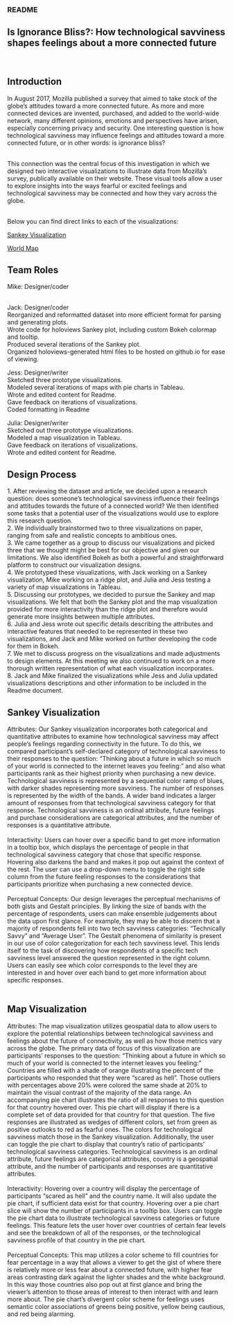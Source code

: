 ### README
<h2>Is Ignorance Bliss?: How technological savviness shapes feelings about a more connected future</h2>
<br>
<h2>Introduction</h2>
In August 2017, Mozilla published a survey that aimed to take stock of the globe’s attitudes toward a more connected future. As more and more connected devices are invented, purchased, and added to the world-wide network, many different opinions, emotions and perspectives have arisen, especially concerning privacy and security. One interesting question is how technological savviness may influence feelings and attitudes toward a more connected future, or in other words: is ignorance bliss? <br>

<br>This connection was the central focus of this investigation in which we designed two interactive visualizations to illustrate data from Mozilla’s survey, publically available on their website. These visual tools allow a user to explore insights into the ways fearful or excited feelings and technological savviness may be connected and how they vary across the globe.

<br> Below you can find direct links to each of the visualizations:

[Sankey Visualization](http://info-4602-5602.github.io/project-1-mozilla-5602_project1_julia_jessica_jack_mike/sankey/sankey-savviness.html)

[World Map](http://info-4602-5602.github.io/project-1-mozilla-5602_project1_julia_jessica_jack_mike/map_n_pie/world-wide-feelings.html)

<h2>Team Roles </h2>
Mike: Designer/coder<br>


<br>Jack: Designer/coder<br>
Reorganized and reformatted dataset into more efficient format for parsing and generating plots.
<br>Wrote code for holoviews Sankey plot, including custom Bokeh colormap and tooltip.
<br>Produced several iterations of the Sankey plot.
<br>Organized holoviews-generated html files to be hosted on github.io for ease of viewing.

Jess: Designer/writer<br>
Sketched three prototype visualizations.
<br>Modeled several iterations of maps with pie charts in Tableau.
<br>Wrote and edited content for Readme.
<br>Gave feedback on iterations of visualizations.
<br>Coded formatting in Readme

Julia: Designer/writer<br>
Sketched out three prototype visualizations.
<br>Modeled a map visualization in Tableau.
<br>Gave feedback on iterations of visualizations.
<br>Wrote and edited content for Readme.




<h2>Design Process</h2>
1. After reviewing the dataset and article, we decided upon a research question: does someone’s technological savviness influence their feelings and attitudes towards the future of a connected world? We then identified some tasks that a potential user of the visualizations would use to explore this research question.
<br>2. We individually brainstormed two to three visualizations on paper, ranging from safe and realistic concepts to ambitious ones. 
<br>3. We came together as a group to discuss our visualizations and picked three that we thought might be best for our objective and given our limitations.  We also identified Bokeh as both a powerful and straightforward platform to construct our visualization designs.
<br>4. We prototyped these visualizations, with Jack working on a Sankey visualization, Mike working on a ridge plot, and Julia and Jess testing a variety of map visualizations in Tableau. 
<br>5. Discussing our prototypes, we decided to pursue the Sankey and map visualizations. We felt that both the Sankey plot and the map visualization provided for more interactivity than the ridge plot and therefore would generate more insights between multiple attributes. 
<br>6. Julia and Jess wrote out specific details describing the attributes and interactive features that needed to be represented in these two visualizations, and Jack and Mike worked on further developing the code for them in Bokeh. 
<br>7. We met to discuss progress on the visualizations and made adjustments to design elements. At this meeting we also continued to work on a more thorough written representation of what each visualization incorporates.
<br>8. Jack and Mike finalized the visualizations while Jess and Julia updated visualizations descriptions and other information to be included in the Readme document.



<h2>Sankey Visualization</h2>
Attributes: Our Sankey visualization incorporates both categorical and quantitative attributes to examine how technological savviness may affect people’s feelings regarding connectivity in the future. To do this, we compared participant’s self-declared category of technological savviness to their responses to the question: “Thinking about a future in which so much of your world is connected to the internet leaves you feeling:”  and also what participants rank as their highest priority when purchasing a new device. Technological savviness is represented by a sequential color ramp of blues, with darker shades representing more savviness. The number of responses is represented by the width of the bands. A wider band indicates a larger amount of responses from that technological savviness category for that response. Technological savviness is an ordinal attribute, future feelings and purchase considerations are categorical attributes, and the number of responses is a quantitative attribute.<br>
<br>Interactivity: Users can hover over a specific band to get more information in a tooltip box, which displays the percentage of people in that technological savviness category that chose that specific response. Hovering also darkens the band and makes it pop out against the context of the rest. The user can use a drop-down menu to toggle the right side column from the future feeling responses to the considerations that participants prioritize when purchasing a new connected device. <br>
<br>Perceptual Concepts: Our design leverages the perceptual mechanisms of both gists and Gestalt principles. By linking the size of bands with the percentage of respondents, users can make ensemble judgements about the data upon first glance. For example, they may be able to discern that a majority of respondents fell into two tech savviness categories: “Technically Savvy” and “Average User”. The Gestalt phenomena of similarity is present in our use of color categorization for each tech savviness level. This lends itself to the task of discovering how respondents of a specific tech savviness level answered the question represented in the right column. Users can easily see which color corresponds to the level they are interested in and hover over each band to get more information about specific responses.<br>
<br>


<h2>Map Visualization</h2>
Attributes: The map visualization utilizes geospatial data to allow users to explore the potential relationships between technological savviness and feelings about the future of connectivity, as well as how those metrics vary across the globe. The primary data of focus of this visualization are participants’ responses to the question: “Thinking about a future in which so much of your world is connected to the internet leaves you feeling:” Countries are filled with a shade of orange illustrating the percent of the participants who responded that they were “scared as hell”. Those outliers with percentages above 20% were colored the same shade at 20% to maintain the visual contrast of the majority of the data range. An accompanying pie chart illustrates the ratio of all responses to this question for that country hovered over. This pie chart will display if there is a complete set of data provided for that country for that question. The five responses are illustrated as wedges of different colors, set from green as positive outlooks to red as fearful ones. The colors for technological savviness match those in the Sankey visualization. Additionally, the user can toggle the pie chart to display that country’s ratio of participants’ technological savviness categories. Technological savviness is an ordinal attribute, future feelings are categorical attributes, country is a geospatial attribute, and the number of participants and responses are quantitative attributes.<br>  
<br>Interactivity: Hovering over a country will display the percentage of participants “scared as hell” and the country name. It will also update the pie chart, if sufficient data exist for that country. Hovering over a pie chart slice will show the number of participants in a tooltip box. Users can toggle the pie chart data to illustrate technological savviness categories or future feelings. This feature lets the user hover over countries of certain fear levels and see the breakdown of all of the responses, or the technological savviness profile of that country in the pie chart.<br>
<br>Perceptual Concepts: This map utilizes a color scheme to fill countries for fear percentage in a way that allows a viewer to get the gist of where there is relatively more or less fear about a connected future, with higher fear areas contrasting dark against the lighter shades and the white background. In this way those countries also pop out at first glance and bring the viewer’s attention to those areas of interest to then interact with and learn more about. The pie chart’s divergent color scheme for feelings uses semantic color associations of greens being positive, yellow being cautious, and red being alarming. 
